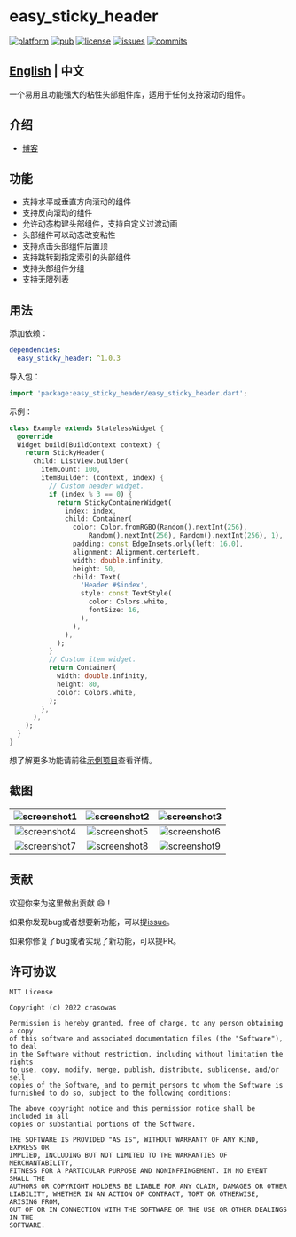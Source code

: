 # easy_sticky_header

[![platform](https://img.shields.io/badge/platform-Flutter-blue.svg?logo=flutter)](https://flutter.dev)
[![pub](https://img.shields.io/pub/v/easy_sticky_header.svg)](https://pub.dev/packages/easy_sticky_header)
[![license](https://img.shields.io/badge/License-MIT-green.svg)](https://opensource.org/licenses/MIT)
[![issues](https://img.shields.io/github/issues/crasowas/easy_sticky_header?logo=github)](https://github.com/crasowas/easy_sticky_header/issues)
[![commits](https://img.shields.io/github/last-commit/crasowas/easy_sticky_header?logo=github)](https://github.com/crasowas/easy_sticky_header/commits)

## [English](https://github.com/crasowas/easy_sticky_header/blob/main/README.md) | 中文

一个易用且功能强大的粘性头部组件库，适用于任何支持滚动的组件。

## 介绍

* [博客](https://blog.csdn.net/crasowas/article/details/126838153)

## 功能

* 支持水平或垂直方向滚动的组件
* 支持反向滚动的组件
* 允许动态构建头部组件，支持自定义过渡动画
* 头部组件可以动态改变粘性
* 支持点击头部组件后置顶
* 支持跳转到指定索引的头部组件
* 支持头部组件分组
* 支持无限列表

## 用法

添加依赖：

```yaml
dependencies:
  easy_sticky_header: ^1.0.3
```

导入包：

```dart
import 'package:easy_sticky_header/easy_sticky_header.dart';
```

示例：

```dart
class Example extends StatelessWidget {
  @override
  Widget build(BuildContext context) {
    return StickyHeader(
      child: ListView.builder(
        itemCount: 100,
        itemBuilder: (context, index) {
          // Custom header widget.
          if (index % 3 == 0) {
            return StickyContainerWidget(
              index: index,
              child: Container(
                color: Color.fromRGBO(Random().nextInt(256),
                    Random().nextInt(256), Random().nextInt(256), 1),
                padding: const EdgeInsets.only(left: 16.0),
                alignment: Alignment.centerLeft,
                width: double.infinity,
                height: 50,
                child: Text(
                  'Header #$index',
                  style: const TextStyle(
                    color: Colors.white,
                    fontSize: 16,
                  ),
                ),
              ),
            );
          }
          // Custom item widget.
          return Container(
            width: double.infinity,
            height: 80,
            color: Colors.white,
          );
        },
      ),
    );
  }
}
```

想了解更多功能请前往[示例项目](https://github.com/crasowas/easy_sticky_header/blob/main/example)查看详情。

## 截图

|![screenshot1](https://github.com/crasowas/easy_sticky_header/raw/main/screenshots/screenshot1.gif)|![screenshot2](https://github.com/crasowas/easy_sticky_header/raw/main/screenshots/screenshot2.gif)|![screenshot3](https://github.com/crasowas/easy_sticky_header/raw/main/screenshots/screenshot3.gif)|
|:---:|:---:|:---:|
|![screenshot4](https://github.com/crasowas/easy_sticky_header/raw/main/screenshots/screenshot4.gif)|![screenshot5](https://github.com/crasowas/easy_sticky_header/raw/main/screenshots/screenshot5.gif)|![screenshot6](https://github.com/crasowas/easy_sticky_header/raw/main/screenshots/screenshot6.gif)|
|![screenshot7](https://github.com/crasowas/easy_sticky_header/raw/main/screenshots/screenshot7.gif)|![screenshot8](https://github.com/crasowas/easy_sticky_header/raw/main/screenshots/screenshot8.gif)|![screenshot9](https://github.com/crasowas/easy_sticky_header/raw/main/screenshots/screenshot9.gif)|

## 贡献

欢迎你来为这里做出贡献 😄！

如果你发现bug或者想要新功能，可以提[issue](https://github.com/crasowas/easy_sticky_header/issues)。

如果你修复了bug或者实现了新功能，可以提PR。

## 许可协议

```
MIT License

Copyright (c) 2022 crasowas

Permission is hereby granted, free of charge, to any person obtaining a copy
of this software and associated documentation files (the "Software"), to deal
in the Software without restriction, including without limitation the rights
to use, copy, modify, merge, publish, distribute, sublicense, and/or sell
copies of the Software, and to permit persons to whom the Software is
furnished to do so, subject to the following conditions:

The above copyright notice and this permission notice shall be included in all
copies or substantial portions of the Software.

THE SOFTWARE IS PROVIDED "AS IS", WITHOUT WARRANTY OF ANY KIND, EXPRESS OR
IMPLIED, INCLUDING BUT NOT LIMITED TO THE WARRANTIES OF MERCHANTABILITY,
FITNESS FOR A PARTICULAR PURPOSE AND NONINFRINGEMENT. IN NO EVENT SHALL THE
AUTHORS OR COPYRIGHT HOLDERS BE LIABLE FOR ANY CLAIM, DAMAGES OR OTHER
LIABILITY, WHETHER IN AN ACTION OF CONTRACT, TORT OR OTHERWISE, ARISING FROM,
OUT OF OR IN CONNECTION WITH THE SOFTWARE OR THE USE OR OTHER DEALINGS IN THE
SOFTWARE.
 ```